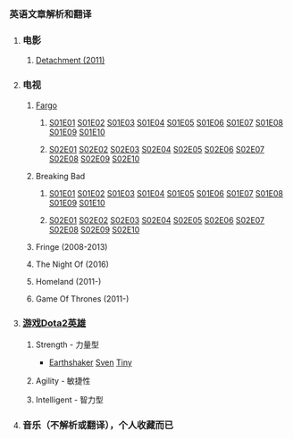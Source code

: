 ### 英语文章解析和翻译

1. ### 电影
	1. <a href="/English/Movie/2011-Detachment">Detachment (2011)</a>

1. ### 电视
	1. <a href="/English/TV/Fargo/">Fargo</a>
		1.  <a href="/English/TV/Fargo/S01E01">S01E01</a>
			<a href="/English/TV/Fargo/S01E02">S01E02</a>
			<a href="/English/TV/Fargo/S01E03">S01E03</a>
			<a href="/English/TV/Fargo/S01E04">S01E04</a>
			<a href="/English/TV/Fargo/S01E05">S01E05</a>
			<a href="/English/TV/Fargo/S01E06">S01E06</a>
			<a href="/English/TV/Fargo/S01E07">S01E07</a>
			<a href="/English/TV/Fargo/S01E08">S01E08</a>
			<a href="/English/TV/Fargo/S01E09">S01E09</a>
			<a href="/English/TV/Fargo/S01E10">S01E10</a>

		2.  <a href="/English/TV/Fargo/S02E01">S02E01</a>
			<a href="/English/TV/Fargo/S02E02">S02E02</a>
			<a href="/English/TV/Fargo/S02E03">S02E03</a>
			<a href="/English/TV/Fargo/S02E04">S02E04</a>
			<a href="/English/TV/Fargo/S02E05">S02E05</a>
			<a href="/English/TV/Fargo/S02E06">S02E06</a>
			<a href="/English/TV/Fargo/S02E07">S02E07</a>
			<a href="/English/TV/Fargo/S02E08">S02E08</a>
			<a href="/English/TV/Fargo/S02E09">S02E09</a>
			<a href="/English/TV/Fargo/S02E10">S02E10</a>

	1. Breaking Bad
		1.  <a href="/English/TV/Breaking_bad/S01E01">S01E01</a>
		    <a href="/English/TV/Breaking_bad/S01E02">S01E02</a>
		    <a href="/English/TV/Breaking_bad/S01E03">S01E03</a>
		    <a href="/English/TV/Breaking_bad/S01E04">S01E04</a>
		    <a href="/English/TV/Breaking_bad/S01E05">S01E05</a>
		    <a href="/English/TV/Breaking_bad/S01E06">S01E06</a>
		    <a href="/English/TV/Breaking_bad/S01E07">S01E07</a>
		    <a href="/English/TV/Breaking_bad/S01E08">S01E08</a>
		    <a href="/English/TV/Breaking_bad/S01E09">S01E09</a>
		    <a href="/English/TV/Breaking_bad/S01E10">S01E10</a>

		2.  <a href="/English/TV/Breaking_bad/S02E01">S02E01</a>
		    <a href="/English/TV/Breaking_bad/S02E02">S02E02</a>
		    <a href="/English/TV/Breaking_bad/S02E03">S02E03</a>
		    <a href="/English/TV/Breaking_bad/S02E04">S02E04</a>
		    <a href="/English/TV/Breaking_bad/S02E05">S02E05</a>
		    <a href="/English/TV/Breaking_bad/S02E06">S02E06</a>
		    <a href="/English/TV/Breaking_bad/S02E07">S02E07</a>
		    <a href="/English/TV/Breaking_bad/S02E08">S02E08</a>
		    <a href="/English/TV/Breaking_bad/S02E09">S02E09</a>
		    <a href="/English/TV/Breaking_bad/S02E10">S02E10</a>

	1. Fringe (2008-2013)
	1. The Night Of (2016)
	1. Homeland (2011-)
	1. Game Of Thrones (2011-)
1. ### <a href="/English/Game/Dota2">游戏Dota2英雄</a>
	1. Strength - 力量型
		- <a href="/English/Game/Earthshaker">Earthshaker</a>
		  <a href="/English/Game/Sven">Sven</a>
		  <a href="/English/Game/Tiny">Tiny</a>
	2. Agility - 敏捷性

	3. Intelligent - 智力型

1. ### 音乐（不解析或翻译），个人收藏而已

